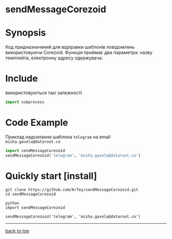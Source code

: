 # sendMessageCorezoid
# Synopsis
Код придназначений для відправки шаблонів повідомлень використовуючи Corezoid. Функція приймає два параметра: назву темплейта, електронну адресу одержувача.
# Include
використовуються такі залежності
```python
import subprocess
```
# Code Example
Приклад надсилання шаблона ```telegram``` на email ```misha.gavela@dataroot.co```

```python
import sendMessageCorezoid
sendMessageCorezoid('telegram', 'misha.gavela@dataroot.co')
```
# Quickly start [install]
```console
git clone https://github.com/Arfey/sendMessageCorezoid.git
cd sendMessageCorezoid

python
import sendMessageCorezoid

sendMessageCorezoid('telegram', 'misha.gavela@dataroot.co')

```
---

[back to top](#sendmessagecorezoid)
